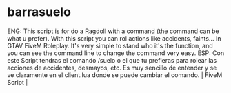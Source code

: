 # barrasuelo
ENG: This script is for do a Ragdoll with a command (the command can be what u prefer). With this script you can rol actions like accidents, faints... In GTAV FiveM Roleplay. It's very simple to stand who it's the function, and you can see the command line to change the command very easy.  ESP: Con este Script tendras el comando /suelo o el que tu prefieras para rolear las acciones de accidentes, desmayos, etc. Es muy sencillo de entender y se ve claramente en el client.lua donde se puede cambiar el comando. | FiveM Script |
